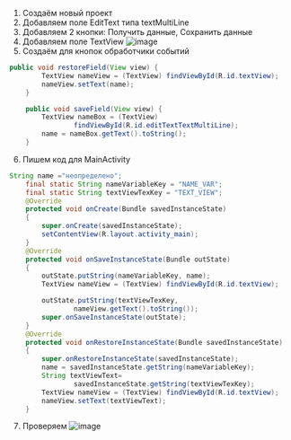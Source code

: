 1. Создаём новый проект
2. Добавляем поле EditText типа textMultiLine
3. Добавляем 2 кнопки: Получить данные, Сохранить данные
4. Добавляем поле TextView
![image](https://user-images.githubusercontent.com/38504787/145619666-0a817735-394e-4c43-9e4b-9aa123f2ab83.png)
5. Создаём для кнопок обработчики событий
~~~ Java
public void restoreField(View view) {
        TextView nameView = (TextView) findViewById(R.id.textView);
        nameView.setText(name);
    }

    public void saveField(View view) {
        TextView nameBox = (TextView)
                findViewById(R.id.editTextTextMultiLine);
        name = nameBox.getText().toString();
    }
~~~
6. Пишем код для MainActivity
~~~ Java
String name ="неопределено";
    final static String nameVariableKey = "NAME_VAR";
    final static String textViewTexKey = "TEXT_VIEW";
    @Override
    protected void onCreate(Bundle savedInstanceState)
    {
        super.onCreate(savedInstanceState);
        setContentView(R.layout.activity_main);
    }
    @Override
    protected void onSaveInstanceState(Bundle outState)
    {
        outState.putString(nameVariableKey, name);
        TextView nameView = (TextView) findViewById(R.id.textView);

        outState.putString(textViewTexKey,
                nameView.getText().toString());
        super.onSaveInstanceState(outState);
    }
    @Override
    protected void onRestoreInstanceState(Bundle savedInstanceState)
    {
        super.onRestoreInstanceState(savedInstanceState);
        name = savedInstanceState.getString(nameVariableKey);
        String textViewText=
                savedInstanceState.getString(textViewTexKey);
        TextView nameView = (TextView) findViewById(R.id.textView);
        nameView.setText(textViewText);
    }
~~~
7. Проверяем
![image](https://user-images.githubusercontent.com/38504787/145619945-93c3e005-db1e-4497-8368-06abf6d2102b.png)
